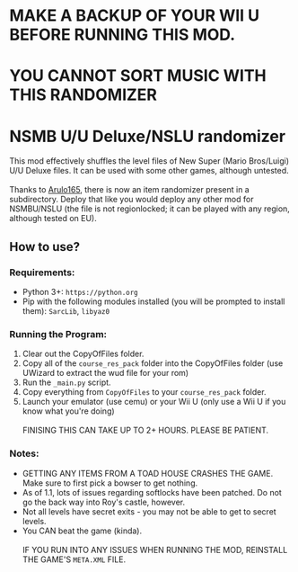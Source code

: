 # MAKE A BACKUP OF YOUR WII U BEFORE RUNNING THIS MOD.
# YOU CANNOT SORT MUSIC WITH THIS RANDOMIZER

# NSMB U/U Deluxe/NSLU randomizer

This mod effectively shuffles the level files of New Super (Mario Bros/Luigi) U/U Deluxe files. It can be used with some other games, although untested.
<br><br>
Thanks to <a href="https://github.com/Arulo165">Arulo165</a>, there is now an item randomizer present in a subdirectory. Deploy that like you would deploy any other mod for NSMBU/NSLU (the file is not regionlocked; it can be played with any region, although tested on EU).

## How to use?

### Requirements:
- Python 3+: `https://python.org`
- Pip with the following modules installed (you will be prompted to install them): `SarcLib`, `libyaz0`

### Running the Program:
1. Clear out the CopyOfFiles folder. <br>
2. Copy all of the `course_res_pack` folder into the CopyOfFiles folder (use UWizard to extract the wud file for your rom) <br>
3. Run the `_main.py` script. <br>
4. Copy everything from `CopyOfFiles` to your `course_res_pack` folder.<br>
5. Launch your emulator (use cemu) or your Wii U (only use a Wii U if you know what you're doing)<br><br>
FINISING THIS CAN TAKE UP TO 2+ HOURS. PLEASE BE PATIENT. 

### Notes: 
- GETTING ANY ITEMS FROM A TOAD HOUSE CRASHES THE GAME. Make sure to first pick a bowser to get nothing.
- As of 1.1, lots of issues regarding softlocks have been patched. Do not go the back way into Roy's castle, however.
- Not all levels have secret exits - you may not be able to get to secret levels.
- You CAN beat the game (kinda).
<br> <br>
IF YOU RUN INTO ANY ISSUES WHEN RUNNING THE MOD, REINSTALL THE GAME'S `META.XML` FILE.
 

